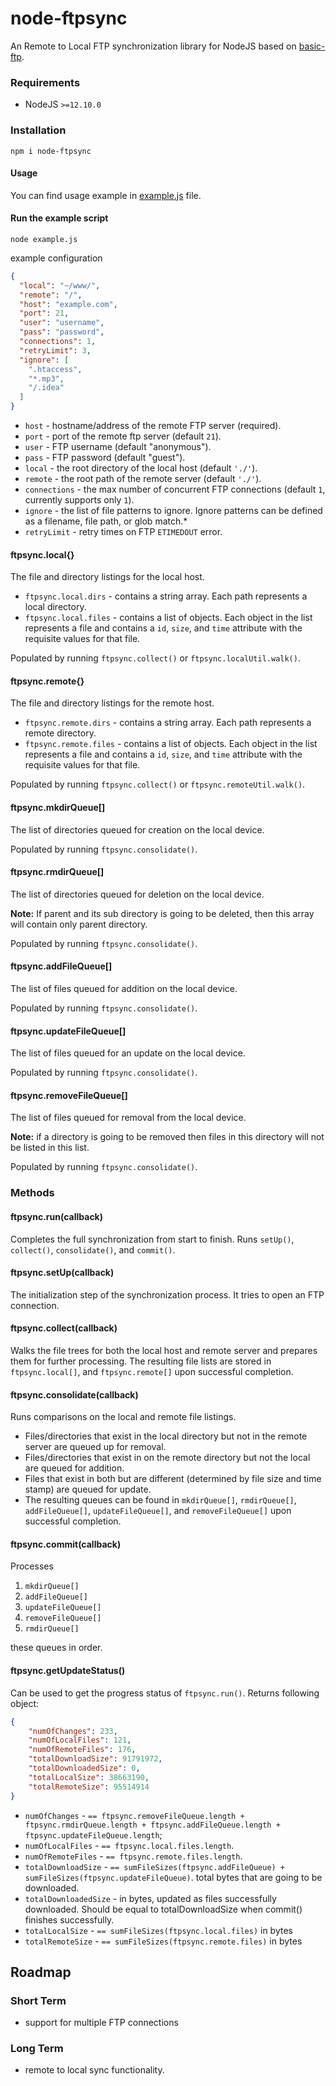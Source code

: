 # node-ftpsync

An Remote to Local FTP synchronization library for NodeJS based on 
[basic-ftp](https://www.npmjs.com/package/basic-ftp).

### Requirements
- NodeJS `>=12.10.0`

### Installation

`npm i node-ftpsync`

#### Usage
You can find usage example in [example.js](example.js) file.

#### Run the example script

`node example.js`

example configuration

```json
{
  "local": "~/www/",
  "remote": "/",
  "host": "example.com",
  "port": 21,
  "user": "username",
  "pass": "password",
  "connections": 1,
  "retryLimit": 3,
  "ignore": [
    ".htaccess",
    "*.mp3",
    "/.idea"
  ]
}
```

  - `host` - hostname/address of the remote FTP server (required).
  - `port` - port of the remote ftp server (default `21`).
  - `user` - FTP username (default "anonymous").
  - `pass` - FTP password (default "guest").
  - `local` - the root directory of the local host (default `'./'`).
  - `remote` - the root path of the remote server (default `'./'`).
  - `connections` - the max number of concurrent FTP connections (default `1`, currently supports only `1`).
  - `ignore` - the list of file patterns to ignore. Ignore patterns can be defined as a filename, file path, or glob match.*
  - `retryLimit` - retry times on FTP `ETIMEDOUT` error.

#### ftpsync.local{}

The file and directory listings for the local host.

- `ftpsync.local.dirs` - contains a string array. Each path represents a local directory.
- `ftpsync.local.files` - contains a list of objects. Each object in the list represents a file and contains a `id`, `size`, and `time` attribute with the requisite values for that file.

Populated by running `ftpsync.collect()` or `ftpsync.localUtil.walk()`.

#### ftpsync.remote{}

The file and directory listings for the remote host.

- `ftpsync.remote.dirs` - contains a string array. Each path represents a remote directory.
- `ftpsync.remote.files` - contains a list of objects. Each object in the list represents a file and contains a `id`, `size`, and `time` attribute with the requisite values for that file.

Populated by running `ftpsync.collect()` or `ftpsync.remoteUtil.walk()`.

#### ftpsync.mkdirQueue[]

The list of directories queued for creation on the local device.

Populated by running `ftpsync.consolidate()`.

#### ftpsync.rmdirQueue[]

The list of directories queued for deletion on the local device.

**Note:** If parent and its sub directory is going to be deleted, then this array will contain only parent directory.

Populated by running `ftpsync.consolidate()`.

#### ftpsync.addFileQueue[]

The list of files queued for addition on the local device.

Populated by running `ftpsync.consolidate()`.

#### ftpsync.updateFileQueue[]

The list of files queued for an update on the local device.

Populated by running `ftpsync.consolidate()`.

#### ftpsync.removeFileQueue[]

The list of files queued for removal from the local device.

**Note:** if a directory is going to be removed then files in this directory will not be listed in this list.

Populated by running `ftpsync.consolidate()`.

### Methods

#### ftpsync.run(callback)

Completes the full synchronization from start to finish. Runs `setUp()`, `collect()`, `consolidate()`, and `commit()`.

#### ftpsync.setUp(callback)

The initialization step of the synchronization process.
It tries to open an FTP connection.

#### ftpsync.collect(callback)

Walks the file trees for both the local host and remote server and prepares them for further processing. The resulting file lists are stored in `ftpsync.local[]`, and `ftpsync.remote[]` upon successful completion.

#### ftpsync.consolidate(callback)

Runs comparisons on the local and remote file listings.

- Files/directories that exist in the local directory but not in the remote server are queued up for removal.
- Files/directories that exist in on the remote directory but not the local are queued for addition.
- Files that exist in both but are different (determined by file size and time stamp) are queued for update.
- The resulting queues can be found in `mkdirQueue[]`, `rmdirQueue[]`, `addFileQueue[]`, `updateFileQueue[]`, and `removeFileQueue[]` upon successful completion.

#### ftpsync.commit(callback)

Processes 
1. `mkdirQueue[]`
2. `addFileQueue[]`
3. `updateFileQueue[]`
4. `removeFileQueue[]`
5. `rmdirQueue[]`

these queues in order.

#### ftpsync.getUpdateStatus()

Can be used to get the progress status of `ftpsync.run()`.
Returns following object:
```json
{                     
    "numOfChanges": 233,
    "numOfLocalFiles": 121,
    "numOfRemoteFiles": 176,
    "totalDownloadSize": 91791972,
    "totalDownloadedSize": 0,
    "totalLocalSize": 38663190,
    "totalRemoteSize": 95514914
}
```
- `numOfChanges` - `== ftpsync.removeFileQueue.length + ftpsync.rmdirQueue.length + ftpsync.addFileQueue.length + ftpsync.updateFileQueue.length`;
- `numOfLocalFiles` - `== ftpsync.local.files.length`.
- `numOfRemoteFiles` - `== ftpsync.remote.files.length`.
- `totalDownloadSize` - `== sumFileSizes(ftpsync.addFileQueue) + sumFileSizes(ftpsync.updateFileQueue)`. total bytes that are going to be downloaded.
- `totalDownloadedSize` - in bytes, updated as files successfully downloaded. Should be equal to totalDownloadSize when commit() finishes successfully.
- `totalLocalSize` - `== sumFileSizes(ftpsync.local.files)` in bytes
- `totalRemoteSize` - `== sumFileSizes(ftpsync.remote.files)` in bytes

Roadmap
-------
### Short Term
 - support for multiple FTP connections 
### Long Term
 - remote to local sync functionality.

